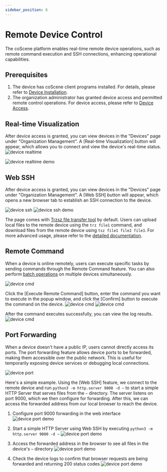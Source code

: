 ```yaml
---
sidebar_position: 6
---
```


# Remote Device Control

The coScene platform enables real-time remote device operations, such as remote command execution and SSH connections, enhancing operational capabilities.

## Prerequisites

1. The device has coScene client programs installed. For details, please refer to [Device Installation](./2-create-device.md#add-from-device-side).
2. The organization administrator has granted device access and permitted remote control operations. For device access, please refer to [Device Access](./3-manage-device.md#device-access).

## Real-time Visualization

After device access is granted, you can view devices in the "Devices" page under "Organization Management". A [Real-time Visualization] button will appear, which allows you to connect and view the device's real-time status.
![device realtime](./img/4-3-device-realtime.png)

![device realtime demo](./img/4-3-device-realtime-demo.png)

## Web SSH

After device access is granted, you can view devices in the "Devices" page under "Organization Management". A [Web SSH] button will appear, which opens a new browser tab to establish an SSH connection to the device.

![device ssh](./img/4-3-device-ssh.png)
![device ssh demo](./img/4-3-device-ssh-demo.png)

The page comes with [Trzsz file transfer tool](https://trzsz.github.io/cn/) by default. Users can upload local files to the remote device using the `trz file1` command, and download files from the remote device using `tsz file1 file2 file3`. For more advanced usage, please refer to the [detailed documentation](https://trzsz.github.io/cn/).

## Remote Command

When a device is online remotely, users can execute specific tasks by sending commands through the Remote Command feature. You can also perform [batch operations](./7-batch-device-operations.md) on multiple devices simultaneously.

![device cmd](./img/6-remote-command-1.png)

Click the [Execute Remote Command] button, enter the command you want to execute in the popup window, and click the [Confirm] button to execute the command on the device.
![device cmd](./img/6-remote-command-2.png)
![device cmd](./img/6-remote-command-3.png)

After the command executes successfully, you can view the log results.
![device cmd](./img/6-remote-command-4.png)

## Port Forwarding

When a device doesn't have a public IP, users cannot directly access its ports. The port forwarding feature allows device ports to be forwarded, making them accessible over the public network. This is useful for temporarily exposing device services or debugging local connections.

![device port](./img/4-3-device-port.png)

Here's a simple example. Using the [Web SSH] feature, we connect to the remote device and run `python3 -m http.server 9000 -d ~` to start a simple HTTP Server that serves files from the `~` directory. The server listens on port 9000, which we then configure for forwarding. After this, we can access the forwarded address from our local browser to reach the device.

1. Configure port 9000 forwarding in the web interface
   ![device port demo](./img/4-3-device-port-demo-1.png)

2. Start a simple HTTP Server using Web SSH by executing `python3 -m http.server 9000 -d ~`
   ![device port demo](./img/4-3-device-port-demo-3.png)

3. Access the forwarded address in the browser to see all files in the device's `~` directory
   ![device port demo](./img/4-3-device-port-demo-2.png)

4. Check the device logs to confirm that browser requests are being forwarded and returning 200 status codes
   ![device port demo](./img/4-3-device-port-demo-3.png)